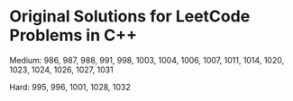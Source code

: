 # Original Solutions for LeetCode Problems in C++

Medium: 986, 987, 988, 991, 998, 1003, 1004, 1006, 1007, 1011, 1014, 1020, 1023, 1024, 1026, 1027, 1031

Hard: 995, 996, 1001, 1028, 1032
